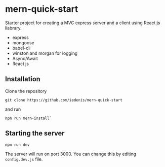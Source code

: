 # mern-quick-start

Starter project for creating a MVC express server and a client using React js liabrary.


+ express
+ mongoose
+ babel-cli
+ winston and morgan for logging
+ Async/Await
+ React js 

## Installation

Clone the repository 
```
git clone https://github.com/iedenis/mern-quick-start
```
and run
```
npm run mern-install`
```

## Starting the server

```
npm run dev
```

The server will run on port 3000. You can change this by editing `config.dev.js` file.

